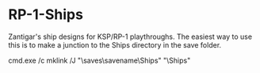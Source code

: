 # RP-1-Ships
Zantigar's ship designs for KSP/RP-1 playthroughs. The easiest way to use this is to make a junction to the
Ships directory in the save folder.

cmd.exe /c mklink /J "<KSP-dir>\saves\savename\Ships" "<git-dir>\Ships"
